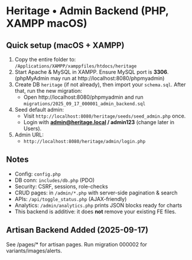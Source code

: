 # Heritage • Admin Backend (PHP, XAMPP macOS)

## Quick setup (macOS + XAMPP)
1) Copy the entire folder to: `/Applications/XAMPP/xamppfiles/htdocs/heritage`
2) Start Apache & MySQL in XAMPP. Ensure MySQL port is **3306**. (phpMyAdmin may run at http://localhost:8080/phpmyadmin)
3) Create DB `heritage` (if not already), then import your `schema.sql`. After that, run the new migration:
   - Open http://localhost:8080/phpmyadmin and run `migrations/2025_09_17_000001_admin_backend.sql`
4) Seed default admin:
   - Visit `http://localhost:8080/heritage/seeds/seed_admin.php` once.
   - Login with **admin@heritage.local / admin123** (change later in Users).
5) Admin URL:
   - `http://localhost:8080/heritage/admin/login.php`

## Notes
- Config: `config.php`
- DB conn: `includes/db.php` (PDO)
- Security: CSRF, sessions, role-checks
- CRUD pages: in `/admin/*.php` with server-side pagination & search
- APIs: `/api/toggle_status.php` (AJAX-friendly)
- Analytics: `/admin/analytics.php` prints JSON blocks ready for charts
- This backend is additive: it does **not** remove your existing FE files.


## Artisan Backend Added (2025-09-17)
See /pages/* for artisan pages. Run migration 000002 for variants/images/alerts.
